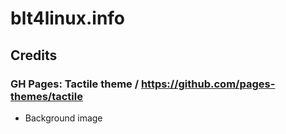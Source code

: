 # blt4linux.info

## Credits
### GH Pages: Tactile theme / https://github.com/pages-themes/tactile
- Background image
